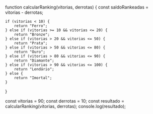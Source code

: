 function calcularRanking(vitorias, derrotas) {
    const saldoRankeadas = vitorias - derrotas;

    if (vitorias < 10) {
        return "Ferro";
    } else if (vitorias >= 10 && vitorias <= 20) {
        return "Bronze";
    } else if (vitorias > 20 && vitorias <= 50) {
        return "Prata";
    } else if (vitorias > 50 && vitorias <= 80) {
        return "Ouro";
    } else if (vitorias > 80 && vitorias <= 90) {
        return "Diamante";
    } else if (vitorias > 90 && vitorias <= 100) {
        return "Lendário";
    } else {
        return "Imortal";
    }
}

const vitorias = 90;
const derrotas = 10;
const resultado = calcularRanking(vitorias, derrotas);
console.log(resultado); 
